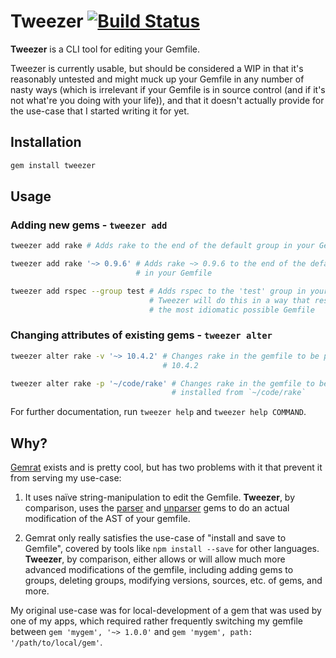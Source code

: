 # Tweezer [![Build Status](https://travis-ci.org/glittershark/tweezer.svg?branch=master)](https://travis-ci.org/glittershark/tweezer)

**Tweezer** is a CLI tool for editing your Gemfile.

Tweezer is currently usable, but should be considered a WIP in that it's
reasonably untested and might muck up your Gemfile in any number of nasty ways
(which is irrelevant if your Gemfile is in source control (and if it's not
what're you doing with your life)), and that it doesn't actually provide for the
use-case that I started writing it for yet.

## Installation

```sh
gem install tweezer
```

## Usage

### Adding new gems - `tweezer add`
```sh
tweezer add rake # Adds rake to the end of the default group in your Gemfile

tweezer add rake '~> 0.9.6' # Adds rake ~> 0.9.6 to the end of the default group
                            # in your Gemfile

tweezer add rspec --group test # Adds rspec to the 'test' group in your gemfile.
                               # Tweezer will do this in a way that results in
                               # the most idiomatic possible Gemfile
```

### Changing attributes of existing gems - `tweezer alter`
```sh
tweezer alter rake -v '~> 10.4.2' # Changes rake in the gemfile to be pinned to
                                  # 10.4.2

tweezer alter rake -p '~/code/rake' # Changes rake in the gemfile to be
                                    # installed from `~/code/rake`
```

For further documentation, run `tweezer help` and `tweezer help COMMAND`.

## Why?

[Gemrat][] exists and is pretty cool, but has two problems with it that prevent
it from serving my use-case:

1. It uses naïve string-manipulation to edit the Gemfile. **Tweezer**, by
   comparison, uses the [parser][] and [unparser][] gems to do an actual
   modification of the AST of your gemfile. 

2. Gemrat only really satisfies the use-case of "install and save to Gemfile",
   covered by tools like `npm install --save` for other languages. **Tweezer**,
   by comparison, either allows or will allow much more advanced modifications
   of the gemfile, including adding gems to groups, deleting groups, modifying
   versions, sources, etc. of gems, and more.

My original use-case was for local-development of a gem that was used by one of
my apps, which required rather frequently switching my gemfile between `gem
'mygem', '~> 1.0.0'` and `gem 'mygem', path: '/path/to/local/gem'`.

[Gemrat]: https://github.com/DruRly/gemrat
[parser]: https://github.com/whitequark/parser
[unparser]: https://github.com/mbj/unparser

